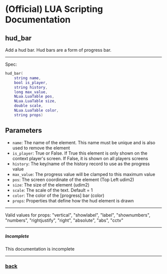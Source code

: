
# (Official) LUA Scripting Documentation

## hud_bar

Add a hud bar. Hud bars are a form of progress bar.

___

Spec:

```lua
hud_bar(
	string name,
	bool is_player,
	string history,
	long max_value,
	NLua.LuaTable pos,
	NLua.LuaTable size,
	double scale,
	NLua.LuaTable color,
	string props)
```

## Parameters

- `name`: The name of the element. This name must be unique and is also used to remove the element
- `is_player`: True or False. If True this element is only shown on the context player's screen. If False, it is shown on all players screens
- `history`: The key/name of the history record to use as the progress value
- `max_value`: The progress value will be clamped to this maximum value
- `pos`: The screen coordinate of the element (Top Left udim2)
- `size`: The size of the element (udim2)
- `scale`: The scale of the text. Default = 1
- `color`: The color of the [progress] bar (color)
- `props`: Properties that define how the hud element is drawn

___

Valid values for props:
"vertical", "showlabel", "label", "shownumbers", "numbers",
"rightjustify", "right", "absolute", "abs", "cctv"


___

##### Incomplete

This documentation is incomplete

___

### [back](../hud)
